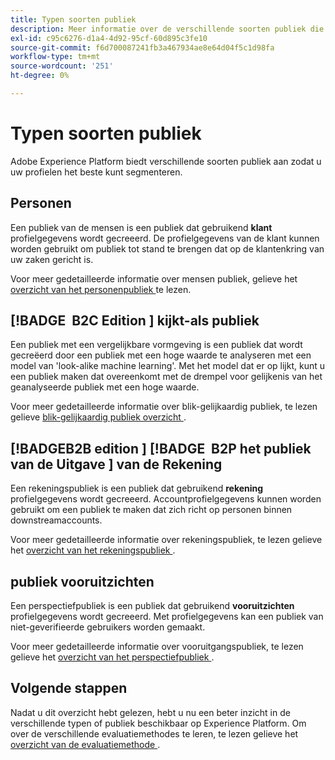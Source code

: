 ```yaml
---
title: Typen soorten publiek
description: Meer informatie over de verschillende soorten publiek die u op Adobe Experience Platform kunt maken.
exl-id: c95c6276-d1a4-4d92-95cf-60d895c3fe10
source-git-commit: f6d700087241fb3a467934ae8e64d04f5c1d98fa
workflow-type: tm+mt
source-wordcount: '251'
ht-degree: 0%

---
```


# Typen soorten publiek

Adobe Experience Platform biedt verschillende soorten publiek aan zodat u uw profielen het beste kunt segmenteren.

## Personen

Een publiek van de mensen is een publiek dat gebruikend **klant** profielgegevens wordt gecreeerd. De profielgegevens van de klant kunnen worden gebruikt om publiek tot stand te brengen dat op de klantenkring van uw zaken gericht is.

Voor meer gedetailleerde informatie over mensen publiek, gelieve het [ overzicht van het personenpubliek ](./people-audiences.md) te lezen.

## [!BADGE &#x200B; B2C Edition &#x200B;] kijkt-als publiek

Een publiek met een vergelijkbare vormgeving is een publiek dat wordt gecreëerd door een publiek met een hoge waarde te analyseren met een model van &#39;look-alike machine learning&#39;. Met het model dat er op lijkt, kunt u een publiek maken dat overeenkomt met de drempel voor gelijkenis van het geanalyseerde publiek met een hoge waarde.

Voor meer gedetailleerde informatie over blik-gelijkaardig publiek, te lezen gelieve [ blik-gelijkaardig publiek overzicht ](./lookalike-audiences.md).

## [!BADGE &#x200B; B2B edition &#x200B;] [!BADGE &#x200B; B2P het publiek van de Uitgave &#x200B;] van de Rekening

Een rekeningspubliek is een publiek dat gebruikend **rekening** profielgegevens wordt gecreeerd. Accountprofielgegevens kunnen worden gebruikt om een publiek te maken dat zich richt op personen binnen downstreamaccounts.

Voor meer gedetailleerde informatie over rekeningspubliek, te lezen gelieve het [ overzicht van het rekeningspubliek ](./account-audiences.md).

## publiek vooruitzichten

Een perspectiefpubliek is een publiek dat gebruikend **vooruitzichten** profielgegevens wordt gecreeerd. Met profielgegevens kan een publiek van niet-geverifieerde gebruikers worden gemaakt.

Voor meer gedetailleerde informatie over vooruitgangspubliek, te lezen gelieve het [ overzicht van het perspectiefpubliek ](./prospect-audiences.md).

## Volgende stappen

Nadat u dit overzicht hebt gelezen, hebt u nu een beter inzicht in de verschillende typen of publiek beschikbaar op Experience Platform. Om over de verschillende evaluatiemethodes te leren, te lezen gelieve het [ overzicht van de evaluatiemethode ](../methods/overview.md).
